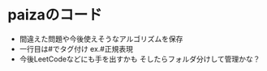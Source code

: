 # paizaのコード
- 間違えた問題や今後使えそうなアルゴリズムを保存
- 一行目は#でタグ付け ex.#正規表現
- 今後LeetCodeなどにも手を出すかも そしたらフォルダ分けして管理かな？
